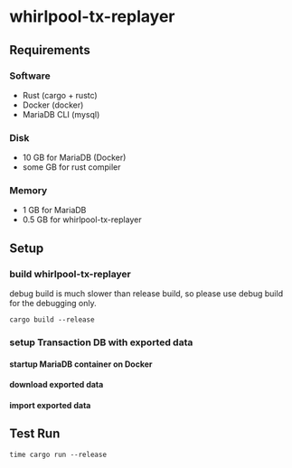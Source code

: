 # whirlpool-tx-replayer

## Requirements
### Software
- Rust (cargo + rustc)
- Docker (docker)
- MariaDB CLI (mysql)

### Disk
- 10 GB for MariaDB (Docker)
- some GB for rust compiler

### Memory
- 1 GB for MariaDB
- 0.5 GB for whirlpool-tx-replayer

## Setup
### build whirlpool-tx-replayer
debug build is much slower than release build, so please use debug build for the debugging only.
```
cargo build --release
```

### setup Transaction DB with exported data
#### startup MariaDB container on Docker

#### download exported data


#### import exported data


## Test Run
```
time cargo run --release
```